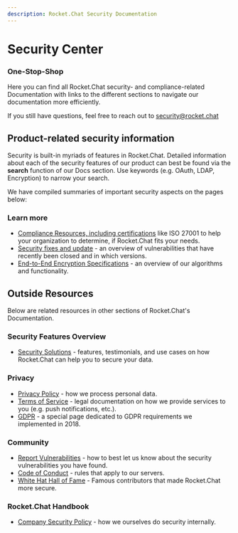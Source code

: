```yaml
---
description: Rocket.Chat Security Documentation
---
```


# Security Center

### One-Stop-Shop

Here you can find all Rocket.Chat security- and compliance-related Documentation with links to the different sections to navigate our documentation more efficiently.

If you still have questions, feel free to reach out to [security@rocket.chat](mailto:security@rocket.chat)

## Product-related security information

Security is built-in myriads of features in Rocket.Chat. Detailed information about each of the security features of our product can best be found via the **search** function of our Docs section. Use keywords (e.g. OAuth, LDAP, Encryption) to narrow your search.

We have compiled summaries of important security aspects on the pages below:

### Learn more

* [Compliance Resources, including certifications](compliance-resources.md) like ISO 27001 to help your organization to determine, if Rocket.Chat fits your needs.
* [Security fixes and update](security-updates/) - an overview of vulnerabilities that have recently been closed and in which versions.
* [End-to-End Encryption Specifications](end-to-end-encryption-algorithms.md) - an overview of our algorithms and functionality.

## Outside Resources

Below are related resources in other sections of Rocket.Chat's Documentation.

### Security Features Overview

* [Security Solutions](https://rocket.chat/security) - features, testimonials, and use cases on how Rocket.Chat can help you to secure your data.

### Privacy

* [Privacy Policy](https://rocket.chat/privacy) - how we process personal data.
* [Terms of Service](https://rocket.chat/terms) - legal documentation on how we provide services to you (e.g. push notifications, etc.).
* [GDPR](../privacy-center/gdpr/) - a special page dedicated to GDPR requirements we implemented in 2018.

### Community

* [Report Vulnerabilities](broken-reference) - how to best let us know about the security vulnerabilities you have found.
* [Code of Conduct](broken-reference) - rules that apply to our servers.
* [White Hat Hall of Fame](https://handbook.rocket.chat/departments-operations/security/whitehat-hall-of-fame) - Famous contributors that made Rocket.Chat more secure.

### Rocket.Chat Handbook

* [Company Security Policy](https://handbook.rocket.chat/departments-operations/security/security-policy) - how we ourselves do security internally.
